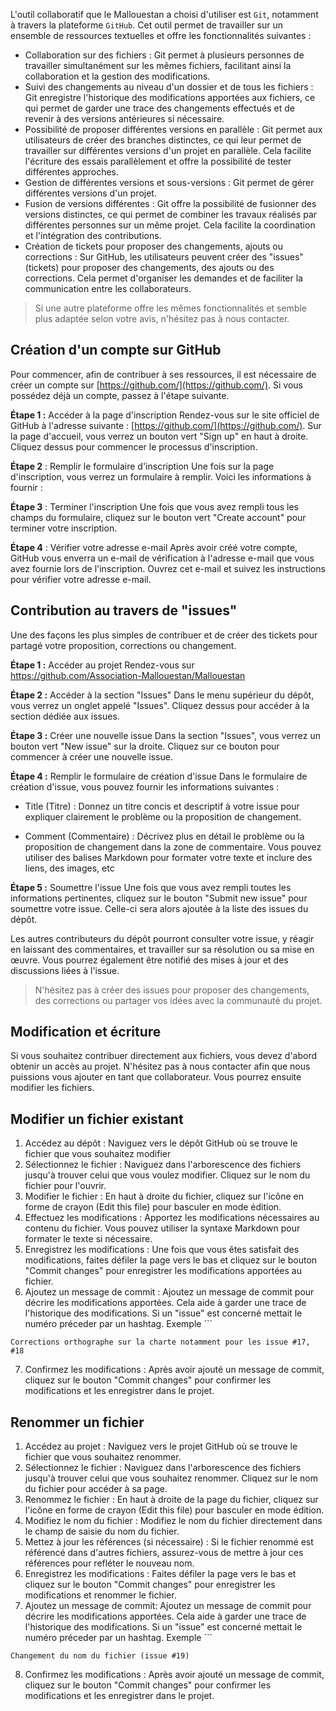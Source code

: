 L'outil collaboratif que le Mallouestan a choisi d'utiliser est `Git`, notamment à travers la plateforme `GitHub`. Cet outil permet de travailler sur un ensemble de ressources textuelles et offre les fonctionnalités suivantes :

- Collaboration sur des fichiers : Git permet à plusieurs personnes de travailler simultanément sur les mêmes fichiers, facilitant ainsi la collaboration et la gestion des modifications.
- Suivi des changements au niveau d'un dossier et de tous les fichiers : Git enregistre l'historique des modifications apportées aux fichiers, ce qui permet de garder une trace des changements effectués et de revenir à des versions antérieures si nécessaire.
- Possibilité de proposer différentes versions en parallèle : Git permet aux utilisateurs de créer des branches distinctes, ce qui leur permet de travailler sur différentes versions d'un projet en parallèle. Cela facilite l'écriture des essais parallèlement et offre la possibilité de tester différentes approches.
- Gestion de différentes versions et sous-versions : Git permet de gérer différentes versions d'un projet.
- Fusion de versions différentes : Git offre la possibilité de fusionner des versions distinctes, ce qui permet de combiner les travaux réalisés par différentes personnes sur un même projet. Cela facilite la coordination et l'intégration des contributions.
- Création de tickets pour proposer des changements, ajouts ou corrections : Sur GitHub, les utilisateurs peuvent créer des "issues" (tickets) pour proposer des changements, des ajouts ou des corrections. Cela permet d'organiser les demandes et de faciliter la communication entre les collaborateurs.

>Si une autre plateforme offre les mêmes fonctionnalités et semble plus adaptée selon votre avis, n'hésitez pas à nous contacter.

## Création d'un compte sur GitHub
Pour commencer, afin de contribuer à ses ressources, il est nécessaire de créer un compte sur [https://github.com/](https://github.com/). Si vous possédez déjà un compte, passez à l'étape suivante.

**Étape 1 :** Accéder à la page d'inscription 
Rendez-vous sur le site officiel de GitHub à l'adresse suivante : [https://github.com/](https://github.com/). Sur la page d'accueil, vous verrez un bouton vert "Sign up" en haut à droite. Cliquez dessus pour commencer le processus d'inscription.

**Étape 2** : Remplir le formulaire d'inscription 
Une fois sur la page d'inscription, vous verrez un formulaire à remplir. Voici les informations à fournir :

**Étape 3** : Terminer l'inscription 
Une fois que vous avez rempli tous les champs du formulaire, cliquez sur le bouton vert "Create account" pour terminer votre inscription.

**Étape 4** : Vérifier votre adresse e-mail 
Après avoir créé votre compte, GitHub vous enverra un e-mail de vérification à l'adresse e-mail que vous avez fournie lors de l'inscription. Ouvrez cet e-mail et suivez les instructions pour vérifier votre adresse e-mail.

## Contribution au travers de "issues"
Une des façons les plus simples de contribuer et de créer des tickets pour partagé votre proposition, corrections ou changement. 

**Étape 1 :** Accéder au projet 
Rendez-vous sur https://github.com/Association-Mallouestan/Mallouestan

**Étape 2 :** Accéder à la section "Issues" 
Dans le menu supérieur du dépôt, vous verrez un onglet appelé "Issues". Cliquez dessus pour accéder à la section dédiée aux issues.

**Étape 3 :** Créer une nouvelle issue 
Dans la section "Issues", vous verrez un bouton vert "New issue" sur la droite. Cliquez sur ce bouton pour commencer à créer une nouvelle issue.

**Étape 4 :** Remplir le formulaire de création d'issue 
Dans le formulaire de création d'issue, vous pouvez fournir les informations suivantes :

- Title (Titre) : Donnez un titre concis et descriptif à votre issue pour expliquer clairement le problème ou la proposition de changement.
    
- Comment (Commentaire) : Décrivez plus en détail le problème ou la proposition de changement dans la zone de commentaire. Vous pouvez utiliser des balises Markdown pour formater votre texte et inclure des liens, des images, etc    

**Étape 5 :** Soumettre l'issue 
Une fois que vous avez rempli toutes les informations pertinentes, cliquez sur le bouton "Submit new issue" pour soumettre votre issue. Celle-ci sera alors ajoutée à la liste des issues du dépôt.

Les autres contributeurs du dépôt pourront consulter votre issue, y réagir en laissant des commentaires, et travailler sur sa résolution ou sa mise en œuvre. Vous pourrez également être notifié des mises à jour et des discussions liées à l'issue.

> N'hésitez pas à créer des issues pour proposer des changements, des corrections ou partager vos idées avec la communauté du projet.

## Modification et écriture
Si vous souhaitez contribuer directement aux fichiers, vous devez d'abord obtenir un accès au projet. N'hésitez pas à nous contacter afin que nous puissions vous ajouter en tant que collaborateur. Vous pourrez ensuite modifier les fichiers.

## Modifier un fichier existant

1. Accédez au dépôt : Naviguez vers le dépôt GitHub où se trouve le fichier que vous souhaitez modifier
2. Sélectionnez le fichier : Naviguez dans l'arborescence des fichiers jusqu'à trouver celui que vous voulez modifier. Cliquez sur le nom du fichier pour l'ouvrir.
3. Modifier le fichier : En haut à droite du fichier, cliquez sur l'icône en forme de crayon (Edit this file) pour basculer en mode édition.
4. Effectuez les modifications : Apportez les modifications nécessaires au contenu du fichier. Vous pouvez utiliser la syntaxe Markdown pour formater le texte si nécessaire.
5. Enregistrez les modifications : Une fois que vous êtes satisfait des modifications, faites défiler la page vers le bas et cliquez sur le bouton "Commit changes" pour enregistrer les modifications apportées au fichier.
6. Ajoutez un message de commit : Ajoutez un message de commit pour décrire les modifications apportées. Cela aide à garder une trace de l'historique des modifications. Si un "issue" est concerné mettait le numéro préceder par un hashtag. Exemple  ```
```message
Corrections orthographe sur la charte notamment pour les issue #17, #18
```
7. Confirmez les modifications : Après avoir ajouté un message de commit, cliquez sur le bouton "Commit changes" pour confirmer les modifications et les enregistrer dans le projet.

## Renommer un fichier

1. Accédez au projet : Naviguez vers le projet GitHub où se trouve le fichier que vous souhaitez renommer.
2. Sélectionnez le fichier : Naviguez dans l'arborescence des fichiers jusqu'à trouver celui que vous souhaitez renommer. Cliquez sur le nom du fichier pour accéder à sa page.
3. Renommez le fichier : En haut à droite de la page du fichier, cliquez sur l'icône en forme de crayon (Edit this file) pour basculer en mode édition.
4. Modifiez le nom du fichier : Modifiez le nom du fichier directement dans le champ de saisie du nom du fichier.
5. Mettez à jour les références (si nécessaire) : Si le fichier renommé est référencé dans d'autres fichiers, assurez-vous de mettre à jour ces références pour refléter le nouveau nom.
6. Enregistrez les modifications : Faites défiler la page vers le bas et cliquez sur le bouton "Commit changes" pour enregistrer les modifications et renommer le fichier.
7. Ajoutez un message de commit: Ajoutez un message de commit pour décrire les modifications apportées. Cela aide à garder une trace de l'historique des modifications. Si un "issue" est concerné mettait le numéro préceder par un hashtag. Exemple  ```
```message
Changement du nom du fichier (issue #19)
```
8. Confirmez les modifications : Après avoir ajouté un message de commit, cliquez sur le bouton "Commit changes" pour confirmer les modifications et les enregistrer dans le projet.